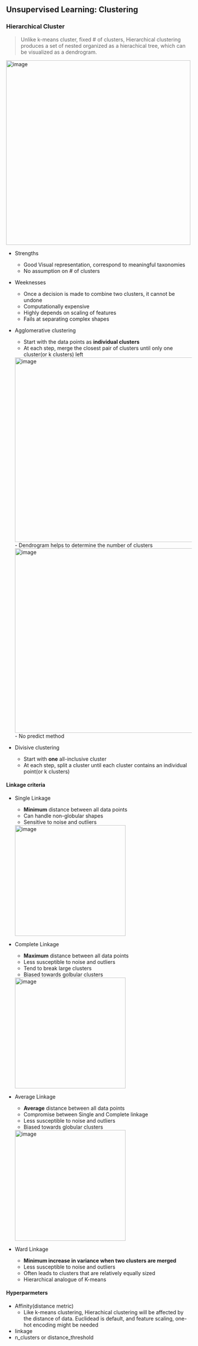 ## Unsupervised Learning: Clustering

### Hierarchical Cluster
> Unlike k-means cluster, fixed # of clusters, Hierarchical clustering  produces a set of nested organized as a hierachical tree, which can be visualized as a dendrogram.

<img width="500" alt="image" src="https://github.com/user-attachments/assets/c537f986-5737-4ff2-9504-005442c55009">

- Strengths
    - Good Visual representation, correspond to meaningful taxonomies
    - No assumption on # of clusters
- Weeknesses
    - Once a decision is made to combine two clusters, it cannot be undone
    - Computationally expensive
    - Highly depends on scaling of features
    - Fails at separating complex shapes

- Agglomerative clustering
    - Start with the data points as **individual clusters**  
    - At each step, merge the closest pair of clusters until only one cluster(or k clusters) left
    <img width="500" alt="image" src="https://github.com/user-attachments/assets/7e837775-3dd8-472d-ad82-363a8671d659">
    - Dendrogram helps to determine the number of clusters
    <img width="500" alt="image" src="https://github.com/user-attachments/assets/0abd7065-1a21-4766-8635-40bb24e5a50c">
    - No predict method


- Divisive clustering
    - Start with **one** all-inclusive cluster
    - At each step, split a cluster until each cluster contains an individual point(or k clusters)  

#### Linkage criteria

- Single Linkage
    - **Minimum** distance between all data points
    - Can handle non-globular shapes
    - Sensitive to noise and outliers
    <img width="300" alt="image" src="https://github.com/user-attachments/assets/efc3f464-4857-4ed9-98aa-7f03b29f6d7e">

- Complete Linkage
    - **Maximum** distance between all data points
    - Less susceptible to noise and outliers
    - Tend to break large clusters
    - Biased towards golbular clusters
    <img width="300" alt="image" src="https://github.com/user-attachments/assets/490a22c6-c8b0-45f6-b78d-5eed2959a1e4">

- Average Linkage
    - **Average** distance between all data points
    - Compromise between Single and Complete linkage
    - Less susceptible to noise and outliers
    - Biased towards globular clusters
    <img width="300" alt="image" src="https://github.com/user-attachments/assets/2dbefee9-93aa-466b-9189-2e2f518d595b">

- Ward Linkage
    - **Minimum increase in variance when two clusters are merged**
    - Less susceptible to noise and outliers
    - Often leads to clusters that are relatively equally sized
    - Hierarchical analogue of K-means

#### Hyperparmeters

- Affinity(distance metric)
    - Like k-means clustering, Hierachical clustering will be affected by the distance of data. Euclidead is default, and feature scaling, one-hot encoding might be needed
- linkage
- n_clusters or distance_threshold

